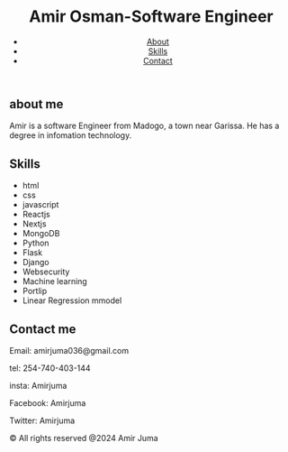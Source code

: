 <!DOCTYPE html>
<html>
    <head>
        <title>AMIR OSMAN</title>
    </head>
    <body>
        <header>
            <h1>Amir Osman-Software Engineer</h1>
            <nav>
                <ul>
                    <li><a href="#About">About</a></li>
                    <li><a href="#Skills">Skills</a></li>
                    <li><a href="#Contact me">Contact</a></li>
                </ul>
            </nav>
        </header>
        <main>
            <section Id="About">
                <h2>about me</h2>
                <p>Amir is a software Engineer from Madogo, a town near Garissa. He has a degree in infomation technology.</p>
            </section>
            <section id="Skills">
                <h2>Skills</h2>
                <ul>
                    <li>html</li>
                    <li>css</li>
                    <li>javascript</li>
                    <li>Reactjs</li>
                    <li>Nextjs</li>
                    <li>MongoDB</li>
                    <li>Python</li>
                    <li>Flask</li>
                    <li>Django</li>
                    <li>Websecurity</li>
                    <li>Machine learning</li>
                    <li>Portlip</li>
                    <li>Linear Regression mmodel</li>
                </ul>
            </section>
            <section id="Contact">
                <h2>Contact me</h2>
                <p>Email: amirjuma036@gmail.com</p>
                <p>tel: 254-740-403-144</p>
                <p>insta: Amirjuma</p>
                <p>Facebook: Amirjuma</p>
                <p>Twitter: Amirjuma</p>
            </section>
        </main>
    </body>
    <footer>
        <p>&copy; All rights reserved @2024 Amir Juma</p>
    </footer>
</html>
